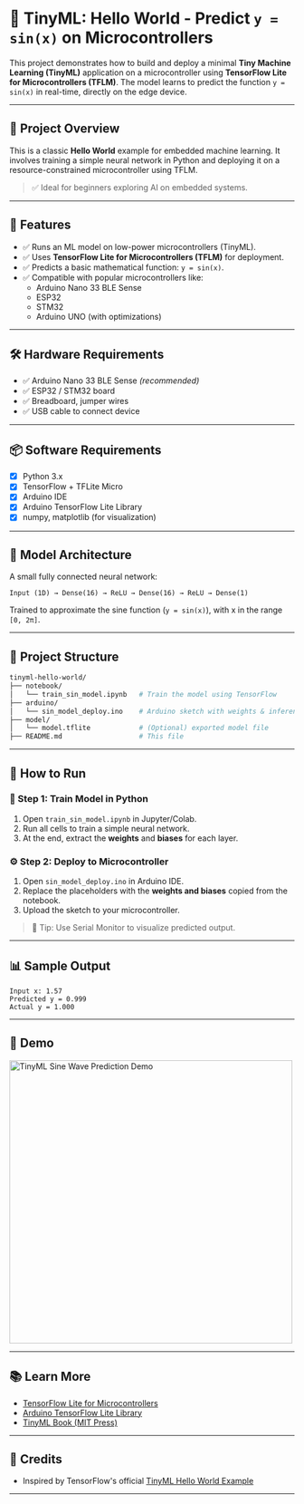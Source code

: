 # 🌟 TinyML: Hello World - Predict `y = sin(x)` on Microcontrollers

This project demonstrates how to build and deploy a minimal **Tiny Machine Learning (TinyML)** application on a microcontroller using **TensorFlow Lite for Microcontrollers (TFLM)**. The model learns to predict the function `y = sin(x)` in real-time, directly on the edge device.

---

## 🎯 Project Overview

This is a classic **Hello World** example for embedded machine learning. It involves training a simple neural network in Python and deploying it on a resource-constrained microcontroller using TFLM.

> ✅ Ideal for beginners exploring AI on embedded systems.

---

## 📌 Features

- ✅ Runs an ML model on low-power microcontrollers (TinyML).
- ✅ Uses **TensorFlow Lite for Microcontrollers (TFLM)** for deployment.
- ✅ Predicts a basic mathematical function: `y = sin(x)`.
- ✅ Compatible with popular microcontrollers like:
  - Arduino Nano 33 BLE Sense
  - ESP32
  - STM32
  - Arduino UNO (with optimizations)

---

## 🛠 Hardware Requirements

- ✅ Arduino Nano 33 BLE Sense *(recommended)*  
- ✅ ESP32 / STM32 board  
- ✅ Breadboard, jumper wires  
- ✅ USB cable to connect device

---

## 📦 Software Requirements

- [x] Python 3.x  
- [x] TensorFlow + TFLite Micro  
- [x] Arduino IDE  
- [x] Arduino TensorFlow Lite Library  
- [x] numpy, matplotlib (for visualization)  

---

## 🧠 Model Architecture

A small fully connected neural network:

```text
Input (1D) → Dense(16) → ReLU → Dense(16) → ReLU → Dense(1)
````

Trained to approximate the sine function (`y = sin(x)`), with x in the range `[0, 2π]`.

---

## 📁 Project Structure

```bash
tinyml-hello-world/
├── notebook/
│   └── train_sin_model.ipynb   # Train the model using TensorFlow
├── arduino/
│   └── sin_model_deploy.ino    # Arduino sketch with weights & inference
├── model/
│   └── model.tflite            # (Optional) exported model file
├── README.md                   # This file
```

---

## 🚀 How to Run

### 🔧 Step 1: Train Model in Python

1. Open `train_sin_model.ipynb` in Jupyter/Colab.
2. Run all cells to train a simple neural network.
3. At the end, extract the **weights** and **biases** for each layer.

### ⚙️ Step 2: Deploy to Microcontroller

1. Open `sin_model_deploy.ino` in Arduino IDE.
2. Replace the placeholders with the **weights and biases** copied from the notebook.
3. Upload the sketch to your microcontroller.

> 📌 Tip: Use Serial Monitor to visualize predicted output.

---

## 📊 Sample Output

```text
Input x: 1.57
Predicted y = 0.999
Actual y = 1.000
```

---

## 🤖 Demo

<img src="docs/demo-gif.gif" alt="TinyML Sine Wave Prediction Demo" width="500"/>

---

## 📚 Learn More

* [TensorFlow Lite for Microcontrollers](https://www.tensorflow.org/lite/microcontrollers)
* [Arduino TensorFlow Lite Library](https://github.com/tensorflow/tflite-micro-arduino-examples)
* [TinyML Book (MIT Press)](https://www.tinymlbook.com/)

---

## 🧠 Credits

* Inspired by TensorFlow's official [TinyML Hello World Example](https://github.com/tensorflow/tflite-micro/tree/main/tensorflow/lite/micro/examples/hello_world)

---


